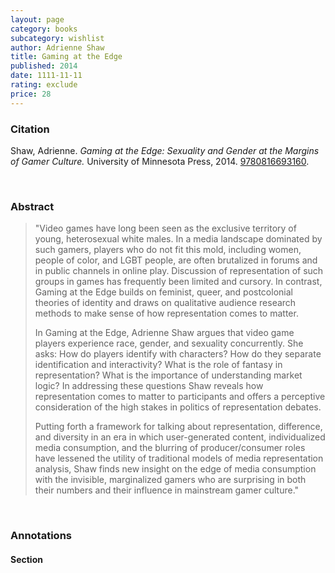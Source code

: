 ```yaml
---
layout: page
category: books
subcategory: wishlist
author: Adrienne Shaw
title: Gaming at the Edge
published: 2014
date: 1111-11-11
rating: exclude
price: 28
---
```


### Citation

Shaw, Adrienne. *Gaming at the Edge: Sexuality and Gender at the Margins of Gamer Culture.* University of Minnesota Press, 2014. [9780816693160](https://www.upress.umn.edu/book-division/books/gaming-at-the-edge).

<br>

### Abstract

> "Video games have long been seen as the exclusive territory of young, heterosexual white males. In a media landscape dominated by such gamers, players who do not fit this mold, including women, people of color, and LGBT people, are often brutalized in forums and in public channels in online play. Discussion of representation of such groups in games has frequently been limited and cursory. In contrast, Gaming at the Edge builds on feminist, queer, and postcolonial theories of identity and draws on qualitative audience research methods to make sense of how representation comes to matter.
>
> In Gaming at the Edge, Adrienne Shaw argues that video game players experience race, gender, and sexuality concurrently. She asks: How do players identify with characters? How do they separate identification and interactivity? What is the role of fantasy in representation? What is the importance of understanding market logic? In addressing these questions Shaw reveals how representation comes to matter to participants and offers a perceptive consideration of the high stakes in politics of representation debates.
>
> Putting forth a framework for talking about representation, difference, and diversity in an era in which user-generated content, individualized media consumption, and the blurring of producer/consumer roles have lessened the utility of traditional models of media representation analysis, Shaw finds new insight on the edge of media consumption with the invisible, marginalized gamers who are surprising in both their numbers and their influence in mainstream gamer culture."

<br>

### Annotations

#### Section

<br>
